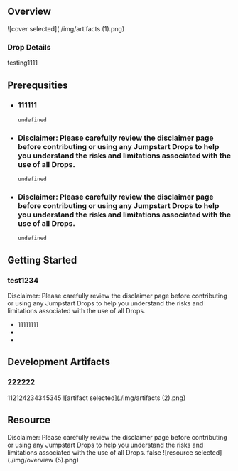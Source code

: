 
## Overview

![cover selected](./img/artifacts (1).png)

### Drop Details
testing1111

## Prerequsities

- ### 111111
  ```shell
  undefined
  ```
      
- ### Disclaimer: Please carefully review the disclaimer page before contributing or using any Jumpstart Drops to help you understand the risks and limitations associated with the use of all Drops.
  ```shell
  undefined
  ```
      
- ### Disclaimer: Please carefully review the disclaimer page before contributing or using any Jumpstart Drops to help you understand the risks and limitations associated with the use of all Drops.
  ```shell
  undefined
  ```
      

## Getting Started
### test1234
Disclaimer: Please carefully review the disclaimer page before contributing or using any Jumpstart Drops to help you understand the risks and limitations associated with the use of all Drops.
- 11111111
- 
- 

## Development Artifacts
### 222222
112124234345345
![artifact selected](./img/artifacts (2).png)

## Resource
Disclaimer: Please carefully review the disclaimer page before contributing or using any Jumpstart Drops to help you understand the risks and limitations associated with the use of all Drops.
false
![resource selected](./img/overview (5).png)


    